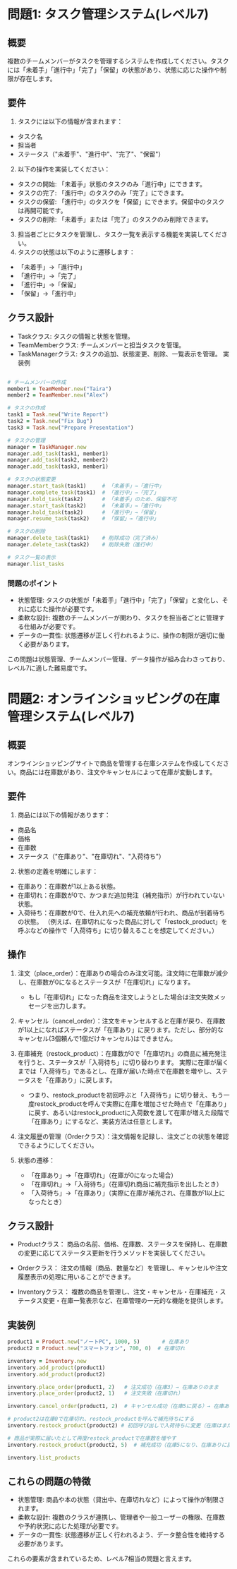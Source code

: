 # 問題1: タスク管理システム(レベル7)
## 概要
複数のチームメンバーがタスクを管理するシステムを作成してください。タスクには「未着手」「進行中」「完了」「保留」の状態があり、状態に応じた操作や制限が存在します。

## 要件
1. タスクには以下の情報が含まれます：
* タスク名
* 担当者
* ステータス（"未着手"、"進行中"、"完了"、"保留"）
2. 以下の操作を実装してください：
* タスクの開始: 「未着手」状態のタスクのみ「進行中」にできます。
* タスクの完了: 「進行中」のタスクのみ「完了」にできます。
* タスクの保留: 「進行中」のタスクを「保留」にできます。保留中のタスクは再開可能です。
* タスクの削除: 「未着手」または「完了」のタスクのみ削除できます。
3. 担当者ごとにタスクを管理し、タスク一覧を表示する機能を実装してください。
4. タスクの状態は以下のように遷移します：
* 「未着手」→「進行中」
* 「進行中」→「完了」
* 「進行中」→「保留」
* 「保留」→「進行中」
## クラス設計
* Taskクラス: タスクの情報と状態を管理。
* TeamMemberクラス: チームメンバーと担当タスクを管理。
* TaskManagerクラス: タスクの追加、状態変更、削除、一覧表示を管理。
実装例
```ruby

# チームメンバーの作成
member1 = TeamMember.new("Taira")
member2 = TeamMember.new("Alex")

# タスクの作成
task1 = Task.new("Write Report")
task2 = Task.new("Fix Bug")
task3 = Task.new("Prepare Presentation")

# タスクの管理
manager = TaskManager.new
manager.add_task(task1, member1)
manager.add_task(task2, member2)
manager.add_task(task3, member1)

# タスクの状態変更
manager.start_task(task1)     # 「未着手」→「進行中」
manager.complete_task(task1)  # 「進行中」→「完了」
manager.hold_task(task2)      # 「未着手」のため、保留不可
manager.start_task(task2)     # 「未着手」→「進行中」
manager.hold_task(task2)      # 「進行中」→「保留」
manager.resume_task(task2)    # 「保留」→「進行中」

# タスクの削除
manager.delete_task(task1)    # 削除成功（完了済み）
manager.delete_task(task2)    # 削除失敗（進行中）

# タスク一覧の表示
manager.list_tasks
```
### 問題のポイント
* 状態管理: タスクの状態が「未着手」「進行中」「完了」「保留」と変化し、それに応じた操作が必要です。
* 柔軟な設計: 複数のチームメンバーが関わり、タスクを担当者ごとに管理する仕組みが必要です。
* データの一貫性: 状態遷移が正しく行われるように、操作の制限が適切に働く必要があります。

この問題は状態管理、チームメンバー管理、データ操作が組み合わさっており、レベル7に適した難易度です。


# 問題2: オンラインショッピングの在庫管理システム(レベル7)
## 概要
オンラインショッピングサイトで商品を管理する在庫システムを作成してください。商品には在庫数があり、注文やキャンセルによって在庫が変動します。

## 要件
1. 商品には以下の情報があります：
* 商品名
* 価格
* 在庫数
* ステータス（"在庫あり"、"在庫切れ"、"入荷待ち"）
2. 状態の定義を明確にします：
- 在庫あり：在庫数が1以上ある状態。
- 在庫切れ：在庫数が0で、かつまだ追加発注（補充指示）が行われていない状態。
- 入荷待ち：在庫数が0で、仕入れ先への補充依頼が行われ、商品が到着待ちの状態。
（例えば、在庫切れになった商品に対して「restock_product」を呼ぶなどの操作で「入荷待ち」に切り替えることを想定してください。）

## 操作
1. 注文（place_order）：在庫ありの場合のみ注文可能。注文時に在庫数が減少し、在庫数が0になるとステータスが「在庫切れ」になります。
    * もし「在庫切れ」になった商品を注文しようとした場合は注文失敗メッセージを出力します。

2. キャンセル（cancel_order）：注文をキャンセルすると在庫が戻り、在庫数が1以上になればステータスが「在庫あり」に戻ります。ただし、部分的なキャンセル(3個頼んで1個だけキャンセル)はできません。
3. 在庫補充（restock_product）：在庫数が0で「在庫切れ」の商品に補充発注を行うと、ステータスが「入荷待ち」に切り替わります。
実際に在庫が届くまでは「入荷待ち」であるとし、在庫が届いた時点で在庫数を増やし、ステータスを「在庫あり」に戻します。
    - つまり、restock_productを初回呼ぶと「入荷待ち」に切り替え、もう一度restock_productを呼んで実際に在庫を増加させた時点で「在庫あり」に戻す、あるいはrestock_productに入荷数を渡して在庫が増えた段階で「在庫あり」にするなど、実装方法は任意とします。
4. 注文履歴の管理（Orderクラス）：注文情報を記録し、注文ごとの状態を確認できるようにしてください。
5. 状態の遷移：
    - 「在庫あり」→「在庫切れ」（在庫が0になった場合）
    - 「在庫切れ」→「入荷待ち」（在庫切れ商品に補充指示を出したとき）
    - 「入荷待ち」→「在庫あり」（実際に在庫が補充され、在庫数が1以上になったとき）
## クラス設計
- Productクラス：
商品の名前、価格、在庫数、ステータスを保持し、在庫数の変更に応じてステータス更新を行うメソッドを実装してください。

- Orderクラス：
注文の情報（商品、数量など）を管理し、キャンセルや注文履歴表示の処理に用いることができます。

- Inventoryクラス：
複数の商品を管理し、注文・キャンセル・在庫補充・ステータス変更・在庫一覧表示など、在庫管理の一元的な機能を提供します。
## 実装例
```ruby
product1 = Product.new("ノートPC", 1000, 5)       # 在庫あり
product2 = Product.new("スマートフォン", 700, 0)  # 在庫切れ

inventory = Inventory.new
inventory.add_product(product1)
inventory.add_product(product2)

inventory.place_order(product1, 2)   # 注文成功（在庫3）→ 在庫ありのまま
inventory.place_order(product2, 1)   # 注文失敗（在庫切れ）

inventory.cancel_order(product1, 2)  # キャンセル成功（在庫5に戻る）→ 在庫あり

# product2は在庫0で在庫切れ、restock_productを呼んで補充待ちにする
inventory.restock_product(product2) # 初回呼び出しで入荷待ちに変更（在庫はまだ0）

# 商品が実際に届いたとして再度restock_productで在庫数を増やす
inventory.restock_product(product2, 5)  # 補充成功（在庫5になり、在庫ありに戻る）

inventory.list_products

```
## これらの問題の特徴
* 状態管理: 商品や本の状態（貸出中、在庫切れなど）によって操作が制限されます。
* 柔軟な設計: 複数のクラスが連携し、管理者や一般ユーザーの権限、在庫数や予約状況に応じた処理が必要です。
* データの一貫性: 状態遷移が正しく行われるよう、データ整合性を維持する必要があります。

これらの要素が含まれているため、レベル7相当の問題と言えます。